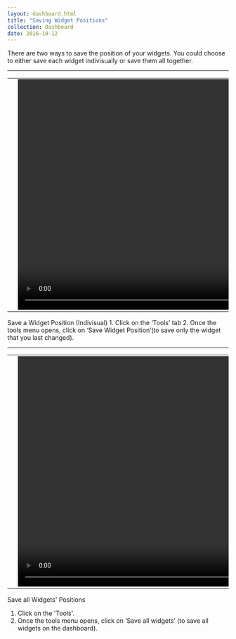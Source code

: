 ```yaml
---
layout: dashboard.html
title: "Saving Widget Positions"
collection: Dashboard
date: 2016-10-12
---
```

There are two ways to save the position of your widgets. You could choose to either save each widget indivisually or save them all together.

---

<table>
<tr>
<td width="50px"></td>
<td width="700px">
<video width="700" height="525" controls>
	<source src="/assets/video/How_to_save_a_widget_position.mp4" type="video/mp4">
	Your browser does not support the video tag.
</video>
</td>
<td width="50px"></td>
</tr>
</table>
Save a Widget Position (Indivisual)
1.	Click on the ‘Tools’ tab
2.	Once the tools menu opens, click on ‘Save Widget Position’(to save only the widget that you last changed).

---

<table>
<tr>
<td width="50px"></td>
<td width="700px">
<video width="700" height="525" controls>
	<source src="/assets/video/How_to_save_all_widgets_positions.mp4" type="video/mp4">
	Your browser does not support the video tag.
</video>
</td>
<td width="50px"></td>
</tr>
</table>

Save all Widgets' Positions
1. Click on the 'Tools'.
2. Once the tools menu opens, click on ‘Save all widgets’ (to save all widgets on the dashboard).
